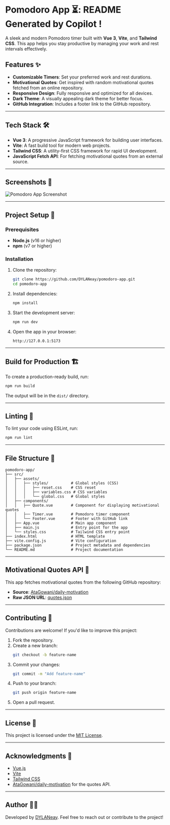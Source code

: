 # Pomodoro App ⏳: README Generated by Copilot !

A sleek and modern Pomodoro timer built with **Vue 3**, **Vite**, and **Tailwind CSS**. This app helps you stay productive by managing your work and rest intervals effectively.

## Features ✨

- **Customizable Timers**: Set your preferred work and rest durations.
- **Motivational Quotes**: Get inspired with random motivational quotes fetched from an online repository.
- **Responsive Design**: Fully responsive and optimized for all devices.
- **Dark Theme**: A visually appealing dark theme for better focus.
- **GitHub Integration**: Includes a footer link to the GitHub repository.

---

## Tech Stack 🛠️

- **Vue 3**: A progressive JavaScript framework for building user interfaces.
- **Vite**: A fast build tool for modern web projects.
- **Tailwind CSS**: A utility-first CSS framework for rapid UI development.
- **JavaScript Fetch API**: For fetching motivational quotes from an external source.

---

## Screenshots 📸

![Pomodoro App Screenshot](https://via.placeholder.com/800x400?text=Pomodoro+App+Screenshot)

---

## Project Setup 🚀

### Prerequisites

- **Node.js** (v16 or higher)
- **npm** (v7 or higher)

### Installation

1. Clone the repository:

   ```sh
   git clone https://github.com/DYLANeay/pomodoro-app.git
   cd pomodoro-app
   ```

2. Install dependencies:

   ```sh
   npm install
   ```

3. Start the development server:

   ```sh
   npm run dev
   ```

4. Open the app in your browser:
   ```
   http://127.0.0.1:5173
   ```

---

## Build for Production 🏗️

To create a production-ready build, run:

```sh
npm run build
```

The output will be in the `dist/` directory.

---

## Linting 🧹

To lint your code using ESLint, run:

```sh
npm run lint
```

---

## File Structure 📂

```plaintext
pomodoro-app/
├── src/
│   ├── assets/
│   │   ├── styles/          # Global styles (CSS)
│   │   │   ├── reset.css    # CSS reset
│   │   │   ├── variables.css # CSS variables
│   │   │   └── global.css   # Global styles
│   ├── components/
│   │   ├── Quote.vue        # Component for displaying motivational quotes
│   │   ├── Timer.vue        # Pomodoro timer component
│   │   └── Footer.vue       # Footer with GitHub link
│   ├── App.vue              # Main app component
│   ├── main.js              # Entry point for the app
│   └── styles.css           # Tailwind CSS entry point
├── index.html               # HTML template
├── vite.config.js           # Vite configuration
├── package.json             # Project metadata and dependencies
└── README.md                # Project documentation
```

---

## Motivational Quotes API 🌟

This app fetches motivational quotes from the following GitHub repository:

- **Source**: [AtaGowani/daily-motivation](https://github.com/AtaGowani/daily-motivation)
- **Raw JSON URL**: [quotes.json](https://raw.githubusercontent.com/AtaGowani/daily-motivation/master/src/data/quotes.json)

---

## Contributing 🤝

Contributions are welcome! If you'd like to improve this project:

1. Fork the repository.
2. Create a new branch:
   ```sh
   git checkout -b feature-name
   ```
3. Commit your changes:
   ```sh
   git commit -m "Add feature-name"
   ```
4. Push to your branch:
   ```sh
   git push origin feature-name
   ```
5. Open a pull request.

---

## License 📜

This project is licensed under the [MIT License](LICENSE).

---

## Acknowledgments 🙌

- [Vue.js](https://vuejs.org/)
- [Vite](https://vitejs.dev/)
- [Tailwind CSS](https://tailwindcss.com/)
- [AtaGowani/daily-motivation](https://github.com/AtaGowani/daily-motivation) for the quotes API.

---

## Author 👨‍💻

Developed by [DYLANeay](https://github.com/DYLANeay). Feel free to reach out or contribute to the project!
